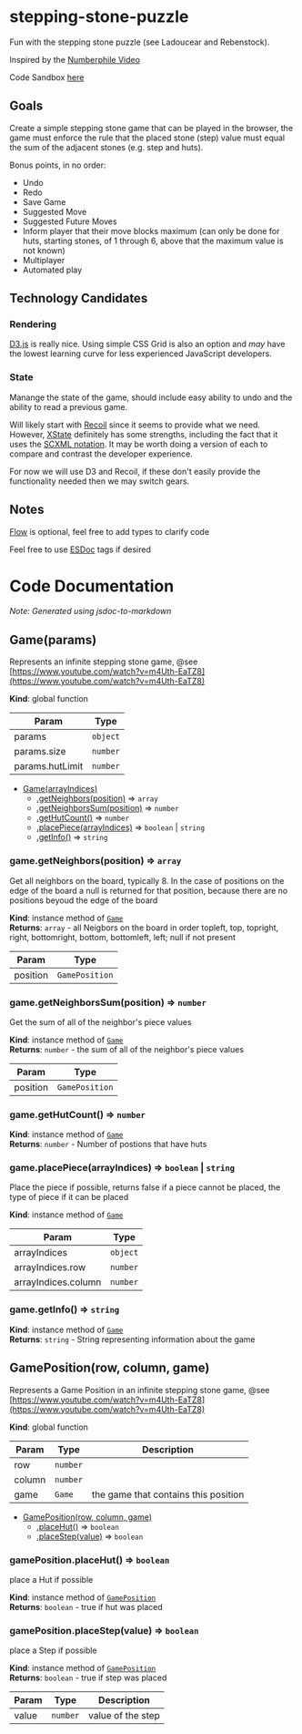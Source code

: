 # stepping-stone-puzzle
Fun with the stepping stone puzzle (see Ladoucear and Rebenstock).

Inspired by the [Numberphile Video](https://www.youtube.com/watch?v=m4Uth-EaTZ8)

Code Sandbox [here](https://codesandbox.io/s/fancy-river-grtdzw)

## Goals

Create a simple stepping stone game that can be played in the browser, the game must enforce the rule that the placed stone (step) value must equal the sum of the adjacent stones (e.g. step and huts). 

Bonus points, in no order:

- Undo 
- Redo
- Save Game
- Suggested Move
- Suggested Future Moves
- Inform player that their move blocks maximum (can only be done for huts, starting stones, of 1 through 6, above that the maximum value is not known)
- Multiplayer
- Automated play

## Technology Candidates

### Rendering
[D3.js](https://d3js.org) is really nice.  Using simple CSS Grid is also an option and *may* have the lowest learning curve for less experienced JavaScript developers.

### State

Manange the state of the game, should include easy ability to undo and the ability to read a previous game.

Will likely start with [Recoil](https://recoiljs.org) since it seems to provide what we need.  However, [XState](https://xstate.js.org) definitely has some strengths, including the fact that it uses the [SCXML notation](https://www.w3.org/TR/scxml/).  It may be worth doing a version of each to compare and contrast the developer experience.

For now we will use D3 and Recoil, if these don't easily provide the functionality needed then we may switch gears.

## Notes

[Flow](https://flow.org/en/docs/) is optional, feel free to add types to clarify code

Feel free to use [ESDoc](https://jsdoc.app/) tags if desired

# Code Documentation

*Note: Generated using jsdoc-to-markdown*

<a name="Game"></a>

## Game(params)
Represents an infinite stepping stone game, @see [https://www.youtube.com/watch?v=m4Uth-EaTZ8](https://www.youtube.com/watch?v=m4Uth-EaTZ8)

**Kind**: global function  

| Param | Type |
| --- | --- |
| params | <code>object</code> | 
| params.size | <code>number</code> | 
| params.hutLimit | <code>number</code> |  


* [Game(arrayIndices)](#Game)
    * [.getNeighbors(position)](#Game+getNeighbors) ⇒ <code>array</code>
    * [.getNeighborsSum(position)](#Game+getNeighborsSum) ⇒ <code>number</code>
    * [.getHutCount()](#Game+getHutCount) ⇒ <code>number</code>
    * [.placePiece(arrayIndices)](#Game+placePiece) ⇒ <code>boolean</code> \| <code>string</code>
    * [.getInfo()](#Game+getInfo) ⇒ <code>string</code>

<a name="Game+getNeighbors"></a>

### game.getNeighbors(position) ⇒ <code>array</code>
Get all neighbors on the board, typically 8.  In the case of positions on the edge of the board a null
is returned for that position, because there are no positions beyoud the edge of the board

**Kind**: instance method of [<code>Game</code>](#Game)  
**Returns**: <code>array</code> - all Neigbors on the board in order topleft, top, topright, right, bottomright, bottom, bottomleft, left; null if not present  

| Param | Type |
| --- | --- |
| position | <code>GamePosition</code> | 

<a name="Game+getNeighborsSum"></a>

### game.getNeighborsSum(position) ⇒ <code>number</code>
Get the sum of all of the neighbor's piece values

**Kind**: instance method of [<code>Game</code>](#Game)  
**Returns**: <code>number</code> - the sum of all of the neighbor's piece values  

| Param | Type |
| --- | --- |
| position | <code>GamePosition</code> | 

<a name="Game+getHutCount"></a>

### game.getHutCount() ⇒ <code>number</code>
**Kind**: instance method of [<code>Game</code>](#Game)  
**Returns**: <code>number</code> - Number of postions that have huts  
<a name="Game+placePiece"></a>

### game.placePiece(arrayIndices) ⇒ <code>boolean</code> \| <code>string</code>
Place the piece if possible, returns false if a piece cannot be placed, the type of piece if it can be placed

**Kind**: instance method of [<code>Game</code>](#Game)  

| Param | Type |
| --- | --- |
| arrayIndices | <code>object</code> | 
| arrayIndices.row | <code>number</code> | 
| arrayIndices.column | <code>number</code> | 

<a name="Game+getInfo"></a>

### game.getInfo() ⇒ <code>string</code>
**Kind**: instance method of [<code>Game</code>](#Game)  
**Returns**: <code>string</code> - String representing information about the game

<a name="GamePosition"></a>

## GamePosition(row, column, game)
Represents a Game Position in an infinite stepping stone game, @see [https://www.youtube.com/watch?v=m4Uth-EaTZ8](https://www.youtube.com/watch?v=m4Uth-EaTZ8)

**Kind**: global function  

| Param | Type | Description |
| --- | --- | --- |
| row | <code>number</code> |  |
| column | <code>number</code> |  |
| game | <code>Game</code> | the game that contains this position |


* [GamePosition(row, column, game)](#GamePosition)
    * [.placeHut()](#GamePosition+placeHut) ⇒ <code>boolean</code>
    * [.placeStep(value)](#GamePosition+placeStep) ⇒ <code>boolean</code>

<a name="GamePosition+placeHut"></a>

### gamePosition.placeHut() ⇒ <code>boolean</code>
place a Hut if possible

**Kind**: instance method of [<code>GamePosition</code>](#GamePosition)  
**Returns**: <code>boolean</code> - true if hut was placed  
<a name="GamePosition+placeStep"></a>

### gamePosition.placeStep(value) ⇒ <code>boolean</code>
place a Step if possible

**Kind**: instance method of [<code>GamePosition</code>](#GamePosition)  
**Returns**: <code>boolean</code> - true if step was placed  

| Param | Type | Description |
| --- | --- | --- |
| value | <code>number</code> | value of the step |



